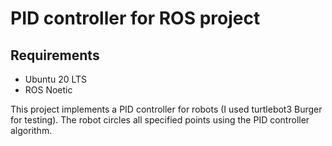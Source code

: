 # PID controller for ROS project

## Requirements
- Ubuntu 20 LTS
- ROS Noetic

This project implements a PID controller for robots (I used turtlebot3 Burger for testing). 
The robot circles all specified points using the PID controller algorithm.
